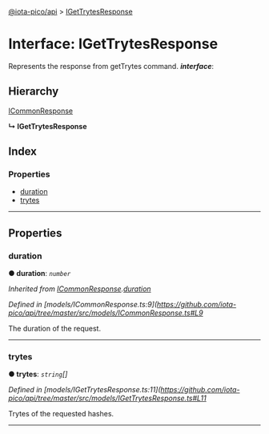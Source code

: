 [@iota-pico/api](../README.md) > [IGetTrytesResponse](../interfaces/igettrytesresponse.md)

# Interface: IGetTrytesResponse

Represents the response from getTrytes command.
*__interface__*: 

## Hierarchy

 [ICommonResponse](icommonresponse.md)

**↳ IGetTrytesResponse**

## Index

### Properties

* [duration](igettrytesresponse.md#duration)
* [trytes](igettrytesresponse.md#trytes)

---

## Properties

<a id="duration"></a>

###  duration

**● duration**: *`number`*

*Inherited from [ICommonResponse](icommonresponse.md).[duration](icommonresponse.md#duration)*

*Defined in [models/ICommonResponse.ts:9](https://github.com/iota-pico/api/tree/master/src/models/ICommonResponse.ts#L9*

The duration of the request.

___
<a id="trytes"></a>

###  trytes

**● trytes**: *`string`[]*

*Defined in [models/IGetTrytesResponse.ts:11](https://github.com/iota-pico/api/tree/master/src/models/IGetTrytesResponse.ts#L11*

Trytes of the requested hashes.

___


